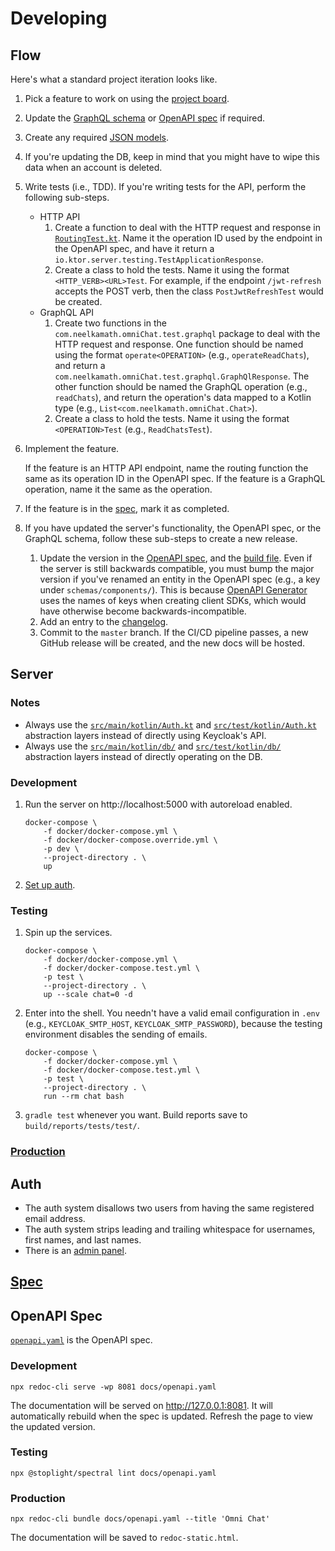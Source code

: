 # Developing

## Flow

Here's what a standard project iteration looks like.

1. Pick a feature to work on using the [project board](https://github.com/neelkamath/omni-chat/projects/1).
1. Update the [GraphQL schema](../src/main/resources/schema.graphql) or [OpenAPI spec](openapi.yaml) if required.
1. Create any required [JSON models](../src/main/kotlin/Json.kt).
1. If you're updating the DB, keep in mind that you might have to wipe this data when an account is deleted.
1. Write tests (i.e., TDD). If you're writing tests for the API, perform the following sub-steps.
    - HTTP API
        1. Create a function to deal with the HTTP request and response in [`RoutingTest.kt`](../src/test/kotlin/RoutingTest.kt). Name it the operation ID used by the endpoint in the OpenAPI spec, and have it return a `io.ktor.server.testing.TestApplicationResponse`.
        1. Create a class to hold the tests. Name it using the format `<HTTP_VERB><URL>Test`. For example, if the endpoint `/jwt-refresh` accepts the POST verb, then the class `PostJwtRefreshTest` would be created.
    - GraphQL API
        1. Create two functions in the `com.neelkamath.omniChat.test.graphql` package to deal with the HTTP request and response. One function should be named using the format `operate<OPERATION>` (e.g., `operateReadChats`), and return a `com.neelkamath.omniChat.test.graphql.GraphQlResponse`. The other function should be named the GraphQL operation (e.g., `readChats`), and return the operation's data mapped to a Kotlin type (e.g., `List<com.neelkamath.omniChat.Chat>`).
        1. Create a class to hold the tests. Name it using the format `<OPERATION>Test` (e.g., `ReadChatsTest`).
1. Implement the feature.

    If the feature is an HTTP API endpoint, name the routing function the same as its operation ID in the OpenAPI spec. If the feature is a GraphQL operation, name it the same as the operation.
1. If the feature is in the [spec](spec.md), mark it as completed.
1. If you have updated the server's functionality, the OpenAPI spec, or the GraphQL schema, follow these sub-steps to create a new release.
    1. Update the version in the [OpenAPI spec](openapi.yaml), and the [build file](../build.gradle.kts). Even if the server is still backwards compatible, you must bump the major version if you've renamed an entity in the OpenAPI spec (e.g., a key under `schemas/components/`). This is because [OpenAPI Generator](https://openapi-generator.tech/) uses the names of keys when creating client SDKs, which would have otherwise become backwards-incompatible.
    1. Add an entry to the [changelog](CHANGELOG.md).
    1. Commit to the `master` branch. If the CI/CD pipeline passes, a new GitHub release will be created, and the new docs will be hosted.

## Server

### Notes

- Always use the [`src/main/kotlin/Auth.kt`](../src/main/kotlin/Auth.kt) and [`src/test/kotlin/Auth.kt`](../src/test/kotlin/Auth.kt) abstraction layers instead of directly using Keycloak's API.
- Always use the [`src/main/kotlin/db/`](../src/main/kotlin/db) and [`src/test/kotlin/db/`](../src/test/kotlin/db) abstraction layers instead of directly operating on the DB.

### Development

1. Run the server on http://localhost:5000 with autoreload enabled.
    ```
    docker-compose \
        -f docker/docker-compose.yml \
        -f docker/docker-compose.override.yml \
        -p dev \
        --project-directory . \
        up
    ```
1. [Set up auth](auth_setup.md).

### Testing

1. Spin up the services.
    ```
    docker-compose \
        -f docker/docker-compose.yml \
        -f docker/docker-compose.test.yml \
        -p test \
        --project-directory . \
        up --scale chat=0 -d
    ```
1. Enter into the shell. You needn't have a valid email configuration in `.env` (e.g., `KEYCLOAK_SMTP_HOST`, `KEYCLOAK_SMTP_PASSWORD`), because the testing environment disables the sending of emails.
    ```
    docker-compose \
        -f docker/docker-compose.yml \
        -f docker/docker-compose.test.yml \
        -p test \
        --project-directory . \
        run --rm chat bash
    ```
1. `gradle test` whenever you want. Build reports save to `build/reports/tests/test/`.

### [Production](production.md)

## Auth

- The auth system disallows two users from having the same registered email address.
- The auth system strips leading and trailing whitespace for usernames, first names, and last names.
- There is an [admin panel](auth_admin_panel.md).

## [Spec](spec.md)

## OpenAPI Spec

[`openapi.yaml`](openapi.yaml) is the OpenAPI spec.

### Development

```
npx redoc-cli serve -wp 8081 docs/openapi.yaml
```

The documentation will be served on http://127.0.0.1:8081. It will automatically rebuild when the spec is updated. Refresh the page to view the updated version.

### Testing

```
npx @stoplight/spectral lint docs/openapi.yaml
```

### Production

```
npx redoc-cli bundle docs/openapi.yaml --title 'Omni Chat'
```

The documentation will be saved to `redoc-static.html`.